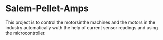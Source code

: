 # Salem-Pellet-Amps
This project is to control the motorsinthe machines and the motors in the industry automatically wuth the help of current sensor readings and using the microcontroller.

